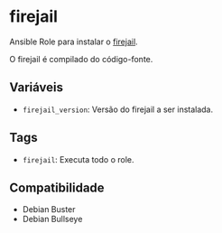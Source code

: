 # firejail

Ansible Role para instalar o [firejail](https://github.com/netblue30/firejail/).

O firejail é compilado do código-fonte.

## Variáveis

- `firejail_version`: Versão do firejail a ser instalada.

## Tags

- `firejail`: Executa todo o role.

## Compatibilidade

- Debian Buster
- Debian Bullseye
